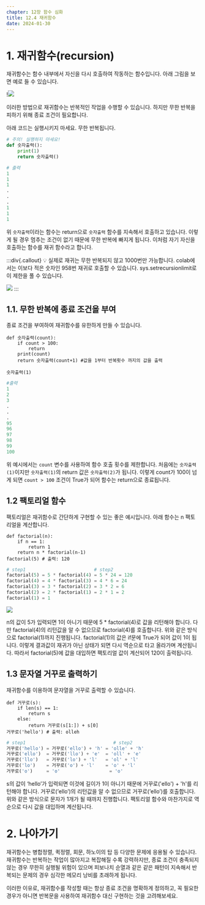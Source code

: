 ```yaml
---
chapter: 12장 함수 심화
title: 12.4 재귀함수
date: 2024-01-30
---
```


# 1. 재귀함수(recursion)

재귀함수는 함수 내부에서 자신을 다시 호출하여 작동하는 함수입니다. 아래 그림을 보면 예로 들 수 있습니다.

!![](/images/python/chapter12/04-1.png)

이러한 방법으로 재귀함수는 반복적인 작업을 수행할 수 있습니다. 하지만 무한 반복을 피하기 위해 종료 조건이 필요합니다.

아래 코드는 실행시키지 마세요. 무한 반복됩니다.

```python
# 주의! 실행하지 마세요!
def 숫자출력():
    print(1)
    return 숫자출력()
```

```python
# 출력
1
1
1
.
.
.
1
1
1
```

위 `숫자출력`이라는 함수는 return으로 `숫자출력` 함수를 지속해서 호출하고 있습니다. 이렇게 될 경우 멈추는 조건이 없기 때문에 무한 반복에 빠지게 됩니다. 이처럼 자기 자신을 호출하는 함수를 재귀 함수라고 합니다.

:::div{.callout}
💡 실제로 재귀는 무한 반복되지 않고 1000번만 가능합니다. colab에서는 이보다 적은 숫자인 958번 재귀로 호출할 수 있습니다. sys.setrecursionlimit로 이 제한을 풀 수 있습니다.

![](/images/python/chapter12/04-2.png)
:::

## 1.1. 무한 반복에 종료 조건을 부여

종료 조건을 부여하여 재귀함수를 유한하게 만들 수 있습니다.

```python-exec
def 숫자출력(count):
    if count > 100:
        return
    print(count)
    return 숫자출력(count+1) #값을 1부터 반복횟수 까지의 값을 출력

숫자출력(1)
```

```python
#출력
1
2
3
.
.
.
95
96
97
98
99
100
```

위 예시에서는 `count` 변수를 사용하여 함수 호출 횟수를 제한합니다. 처음에는 `숫자출력(1)`이지만 `숫자출력(1)`의 return 값은 `숫자출력(2)`가 됩니다. 이렇게 count가 100이 넘게 되면 `count > 100` 조건이 True가 되어 함수는 return으로 종료됩니다.

## 1.2 팩토리얼 함수

팩토리얼은 재귀함수로 간단하게 구현할 수 있는 좋은 예시입니다. 아래 함수는 n 팩토리얼을 계산합니다.

```python-exec
def factorial(n):
    if n == 1:
        return 1
    return n * factorial(n-1)
factorial(5) # 출력: 120
```

```python
# step1                         # step2
factorial(5) = 5 * factorial(4) = 5 * 24 = 120
factorial(4) = 4 * factorial(3) = 4 * 6 = 24
factorial(3) = 3 * factorial(2) = 3 * 2 = 6
factorial(2) = 2 * factorial(1) = 2 * 1 = 2
factorial(1) = 1
```

![](/images/python/chapter12/04-3.png)

n의 값이 5가 입력되면 1이 아니기 때문에 5 \* factorial(4)로 값을 리턴해야 합니다. 다만 factorial(4)의 리턴값을 알 수 없으므로 factorial(4)를 호출합니다. 위와 같은 방식으로 factorial(1)까지 진행됩니다. factorial(1)의 값은 if문에 True가 되어 값이 1이 됩니다. 이렇게 결과값이 재귀가 아닌 상태가 되면 다시 역순으로 타고 올라가며 계산됩니다. 따라서 factorial(5)에 값을 대입하면 팩토리얼 값이 계산되어 120이 출력됩니다.

## 1.3 문자열 거꾸로 출력하기

재귀함수를 이용하여 문자열을 거꾸로 출력할 수 있습니다.

```python-exec
def 거꾸로(s):
    if len(s) == 1:
        return s
    else:
        return 거꾸로(s[1:]) + s[0]
거꾸로('hello') # 출력: olleh
```

```python
# step1                                # step2
거꾸로('hello') = 거꾸로('ello') + 'h' = 'olle' + 'h'
거꾸로('ello')  = 거꾸로('llo') + 'e'  = 'oll' + 'e'
거꾸로('llo')   = 거꾸로('lo') + 'l'   = 'ol' + 'l'
거꾸로('lo')    = 거꾸로('o') + 'l'    = 'o' + 'l'
거꾸로('o')     = 'o'                  = 'o'
```

s의 값이 ‘hello’가 입력되면 이것에 길이가 1이 아니기 때문에 거꾸로('ello') + 'h'를 리턴해야 합니다. 거꾸로(’ello’)의 리턴값을 알 수 없으므로 거꾸로(’ello’)를 호출합니다. 위와 같은 방식으로 문자가 1개가 될 때까지 진행합니다. 팩토리얼 함수와 마찬가지로 역순으로 다시 값을 대입하며 계산됩니다.

# 2. 나아가기

재귀함수는 병합정렬, 퀵정렬, 회문, 하노이의 탑 등 다양한 문제에 응용될 수 있습니다. 재귀함수는 반복하는 작업이 많아지고 복잡해질 수록 강력하지만, 종료 조건이 충족되지 않는 경우 무한히 실행될 위험이 있으며 피보나치 순열과 같은 같은 패턴이 지속해서 반복되는 문제의 경우 심각한 메모리 낭비를 초래하게 됩니다.

이러한 이유로, 재귀함수를 작성할 때는 항상 종료 조건을 명확하게 정의하고, 꼭 필요한 경우가 아니면 반복문을 사용하여 재귀함수 대신 구현하는 것을 고려해보세요.
